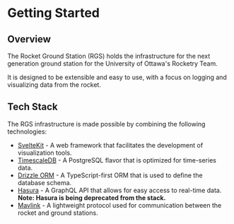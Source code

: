 # Getting Started

## Overview

The Rocket Ground Station (RGS) holds the infrastructure for the next generation ground station for the University of Ottawa's Rocketry Team.

It is designed to be extensible and easy to use, with a focus on logging and visualizing data from the rocket.

## Tech Stack

The RGS infrastructure is made possible by combining the following technologies:

- [SvelteKit](https://kit.svelte.dev/docs/introduction) - A web framework that facilitates the development of visualization tools.
- [TimescaleDB](https://www.timescale.com/) - A PostgreSQL flavor that is optimized for time-series data.
- [Drizzle ORM](https://orm.drizzle.team/docs/overview) - A TypeScript-first ORM that is used to define the database schema.
- [Hasura](https://hasura.io/docs/latest/index/) - A GraphQL API that allows for easy access to real-time data.  **Note: Hasura is being deprecated from the stack.**
- [Mavlink](https://mavlink.io/en/) - A lightweight protocol used for communication between the rocket and ground stations.
